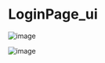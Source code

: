 # LoginPage_ui
![image](https://github.com/kaliraotaran/LoginPage_ui/assets/81376236/30369a57-386d-45ed-b098-60de0931a0a4)

 ![image](https://github.com/kaliraotaran/LoginPage_ui/assets/81376236/956b19d7-26ff-4dab-9b43-595bac9f345e)
